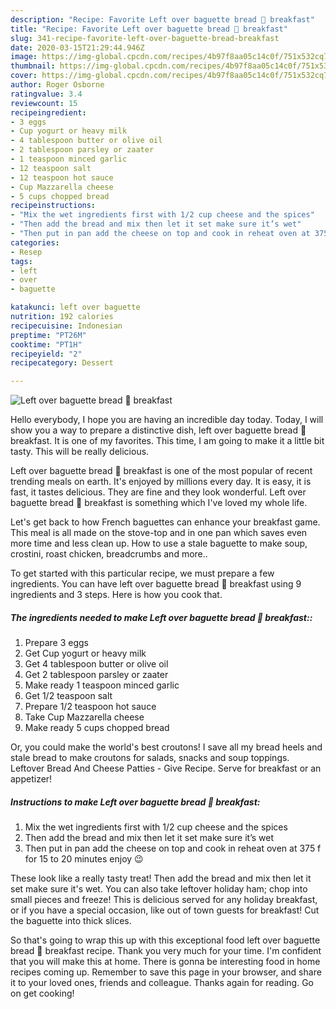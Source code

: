```yaml
---
description: "Recipe: Favorite Left over baguette bread 🥖 breakfast"
title: "Recipe: Favorite Left over baguette bread 🥖 breakfast"
slug: 341-recipe-favorite-left-over-baguette-bread-breakfast
date: 2020-03-15T21:29:44.946Z
image: https://img-global.cpcdn.com/recipes/4b97f8aa05c14c0f/751x532cq70/left-over-baguette-bread-🥖-breakfast-recipe-main-photo.jpg
thumbnail: https://img-global.cpcdn.com/recipes/4b97f8aa05c14c0f/751x532cq70/left-over-baguette-bread-🥖-breakfast-recipe-main-photo.jpg
cover: https://img-global.cpcdn.com/recipes/4b97f8aa05c14c0f/751x532cq70/left-over-baguette-bread-🥖-breakfast-recipe-main-photo.jpg
author: Roger Osborne
ratingvalue: 3.4
reviewcount: 15
recipeingredient:
- 3 eggs
- Cup yogurt or heavy milk
- 4 tablespoon butter or olive oil
- 2 tablespoon parsley or zaater
- 1 teaspoon minced garlic
- 12 teaspoon salt
- 12 teaspoon hot sauce
- Cup Mazzarella cheese
- 5 cups chopped bread
recipeinstructions:
- "Mix the wet ingredients first with 1/2 cup cheese and the spices"
- "Then add the bread and mix then let it set make sure it’s wet"
- "Then put in pan add the cheese on top and cook in reheat oven at 375 f for 15 to 20 minutes enjoy 😉"
categories:
- Resep
tags:
- left
- over
- baguette

katakunci: left over baguette
nutrition: 192 calories
recipecuisine: Indonesian
preptime: "PT26M"
cooktime: "PT1H"
recipeyield: "2"
recipecategory: Dessert

---
```



![Left over baguette bread 🥖 breakfast](https://img-global.cpcdn.com/recipes/4b97f8aa05c14c0f/751x532cq70/left-over-baguette-bread-🥖-breakfast-recipe-main-photo.jpg)

Hello everybody, I hope you are having an incredible day today. Today, I will show you a way to prepare a distinctive dish, left over baguette bread 🥖 breakfast. It is one of my favorites. This time, I am going to make it a little bit tasty. This will be really delicious.

Left over baguette bread 🥖 breakfast is one of the most popular of recent trending meals on earth. It's enjoyed by millions every day. It is easy, it is fast, it tastes delicious. They are fine and they look wonderful. Left over baguette bread 🥖 breakfast is something which I've loved my whole life.

Let&#39;s get back to how French baguettes can enhance your breakfast game. This meal is all made on the stove-top and in one pan which saves even more time and less clean up. How to use a stale baguette to make soup, crostini, roast chicken, breadcrumbs and more..


To get started with this particular recipe, we must prepare a few ingredients. You can have left over baguette bread 🥖 breakfast using 9 ingredients and 3 steps. Here is how you cook that.

##### The ingredients needed to make Left over baguette bread 🥖 breakfast::

1. Prepare 3 eggs
1. Get Cup yogurt or heavy milk
1. Get 4 tablespoon butter or olive oil
1. Get 2 tablespoon parsley or zaater
1. Make ready 1 teaspoon minced garlic
1. Get 1/2 teaspoon salt
1. Prepare 1/2 teaspoon hot sauce
1. Take Cup Mazzarella cheese
1. Make ready 5 cups chopped bread


Or, you could make the world&#39;s best croutons! I save all my bread heels and stale bread to make croutons for salads, snacks and soup toppings. Leftover Bread And Cheese Patties - Give Recipe. Serve for breakfast or an appetizer! 

##### Instructions to make Left over baguette bread 🥖 breakfast:

1. Mix the wet ingredients first with 1/2 cup cheese and the spices
1. Then add the bread and mix then let it set make sure it’s wet
1. Then put in pan add the cheese on top and cook in reheat oven at 375 f for 15 to 20 minutes enjoy 😉


These look like a really tasty treat! Then add the bread and mix then let it set make sure it&#39;s wet. You can also take leftover holiday ham; chop into small pieces and freeze! This is delicious served for any holiday breakfast, or if you have a special occasion, like out of town guests for breakfast! Cut the baguette into thick slices. 

So that's going to wrap this up with this exceptional food left over baguette bread 🥖 breakfast recipe. Thank you very much for your time. I'm confident that you will make this at home. There is gonna be interesting food in home recipes coming up. Remember to save this page in your browser, and share it to your loved ones, friends and colleague. Thanks again for reading. Go on get cooking!
